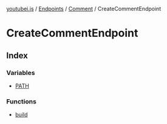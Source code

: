 [youtubei.js](../../../../../../README.md) / [Endpoints](../../../../README.md) / [Comment](../../README.md) / CreateCommentEndpoint

# CreateCommentEndpoint

## Index

### Variables

- [PATH](variables/PATH.md)

### Functions

- [build](functions/build.md)
